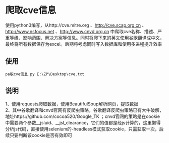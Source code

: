 # 爬取cve信息
使用python3编写，从http://cve.mitre.org 、http://cve.scap.org.cn 、http://www.nsfocus.net 、http://www.cnvd.org.cn 中爬取cve名称、描述、严重等级、影响范围、解决方案等信息。同时将爬下来的英文使用谷歌翻译成中文，最终将所有数据保存为excel。后期将考虑同时写入数据库和使用多进程提升效率

## 使用
~~~
pa取cve信息.py E:\ZP\Desktop\cve.txt
~~~

## 说明
1、使用requests爬取数据，使用BeautifulSoup解析网页，提取数据<br>
2、其中谷歌翻译和cnvd官网有反爬虫策略，谷歌翻译反爬虫策略已有大牛破解，地址https://github.com/cocoa520/Google_TK ；cnvd官网的策略是在cookie中需要两个参数__jsluid、__jsl_clearance，它们的值都是经js计算的，这里懒得分析js代码，直接使用selenium的-headless模式获取cookie，只需获取一次，后续只要判断该cookie是否有效即可
